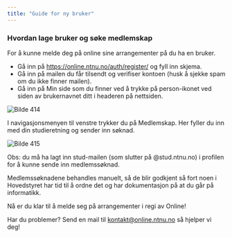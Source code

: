 ```yaml
---
title: "Guide for ny bruker"
---
```


### Hvordan lage bruker og søke medlemskap

For å kunne melde deg på online sine arrangementer på du ha en bruker.

- Gå inn på https://online.ntnu.no/auth/register/ og fyll inn skjema. 
- Gå inn på mailen du får tilsendt og verifiser kontoen (husk å sjekke spam om du ikke finner mailen). 
- Gå inn på Min side som du finner ved å trykke på person-ikonet ved siden av brukernavnet ditt i headeren på nettsiden. 

![Bilde 414](https://wiki.online.ntnu.no/assets/images/414-min_profil.PNG)

I navigasjonsmenyen til venstre trykker du på Medlemskap. Her fyller du inn med din studieretning og sender inn søknad. 

![Bilde 415](https://wiki.online.ntnu.no/assets/images/415-medlemskap.PNG)

Obs: du må ha lagt inn stud-mailen (som slutter på @stud.ntnu.no) i profilen for å kunne sende inn medlemssøknad.

Medlemssøknadene behandles manuelt, så de blir godkjent så fort noen i Hovedstyret har tid til å ordne det og har dokumentasjon på at du går på informatikk.

Nå er du klar til å melde seg på arrangementer i regi av Online!

Har du problemer? Send en mail til kontakt@online.ntnu.no så hjelper vi deg!